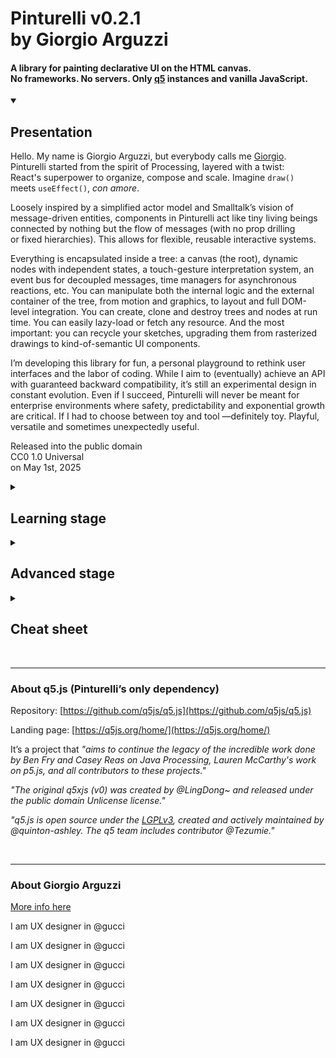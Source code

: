<div style="max-width: 540px !important;">

# Pinturelli v0.2.1 <br>by Giorgio Arguzzi

#### A library for painting declarative UI on the HTML canvas.<br>No frameworks. No servers. Only [q5](#about-q5.js) instances and vanilla JavaScript.<br>


<details open>
<summary>
<h2>Presentation</h2>
</summary>

Hello. My&nbsp;name is&nbsp;Giorgio&nbsp;Arguzzi, but&nbsp;everybody&nbsp;calls&nbsp;me&nbsp;[Giorgio](https://arguzzi.github.io). Pinturelli&nbsp;started&nbsp;from the&nbsp;spirit&nbsp;of&nbsp;Processing, layered&nbsp;with&nbsp;a&nbsp;twist: React's&nbsp;superpower&nbsp;to&nbsp;organize, compose&nbsp;and&nbsp;scale. Imagine&nbsp;`draw()` meets&nbsp;`useEffect()`, *con&nbsp;amore*.

Loosely inspired by a simplified actor model and Smalltalk’s vision of message-driven entities, components in Pinturelli act like tiny living beings connected by nothing but the flow of messages (with no prop&nbsp;drilling or&nbsp;fixed&nbsp;hierarchies). This&nbsp;allows for&nbsp;flexible, reusable&nbsp;interactive&nbsp;systems.

Everything is encapsulated inside a tree: a canvas (the root), dynamic nodes with independent states, a touch-gesture interpretation system, an event bus for decoupled messages, time managers for asynchronous reactions, etc. You can manipulate both the internal logic and the external container of the tree, from motion and graphics, to layout and full DOM-level integration. You can create, clone and destroy trees and nodes at run time. You can easily lazy-load or fetch any resource. And the most important: you can recycle your&nbsp;sketches, upgrading them from rasterized drawings to kind-of-semantic UI&nbsp;components.

I’m developing this library for fun, a personal playground to rethink user interfaces and the labor of coding. While I aim to (eventually) achieve an API with guaranteed backward compatibility, it’s still an experimental design in constant evolution. Even if I succeed, Pinturelli will never be meant for enterprise environments where safety, predictability and exponential growth are&nbsp;critical. If&nbsp;I&nbsp;had&nbsp;to&nbsp;choose between&nbsp;toy&nbsp;and&nbsp;tool&nbsp;—definitely&nbsp;toy. Playful, versatile&nbsp;and&nbsp;sometimes unexpectedly&nbsp;useful.

Released into the public domain<br>
CC0 1.0 Universal<br>
on May 1st, 2025
</details>

<details>
<summary>
<h2>Learning stage</h2>
</summary>

### *DevTools*

- api errors
- checkpoints
- final mode

### *Registry API*

- pinturelliRoot
- pinturelliNode
- pinturelliClone

### *Root API*

- root description
  - custom id
  - container
- global assets
  - declaration
- sketch setup
  - ignored

### *Node API*

- node description
  - node id
  - root id
  - UiClass
- state
  - declaration
  - `00` following
  - `01` labels
  - `02` left
  - `04` top
  - `06` width
  - `07` height
  - `11` nodeLayer
  - `14` nodeVisibility
  - `17` nodePermanency
  - `20` painting
- paintings
  - declaration
  - arguments

### *Reaction API*

- listen
  - primary system
  - event bus
- channels
  - primary channel
  - single node channel
- first config
  - data properties
  - primary request
- reaction object
  - config
  - update
  - relays
- reaction config
  - delayed (startAt)
  - default time
- reaction update
  - snapshots
  - sequences
- buffer manager
  - createGraphics
  - getGlobalAssets
- state manager
  - get
  - set
- data manager
  - get
- time manager
  - get
- reaction relays
  - new message
</details>

<details>
<summary>
<h2>Advanced stage</h2>
</summary>

### *Dev Tools*

- api errors
- checkpoints
- final mode
- **nodes tracker**
- **events tracker**
- **memory tracker**
- **window polution**

### *Selection*

- **origin**
- **group**
- **filter**

### *Registry API*

- pinturelliRoot
- pinturelliNode
- pinturelliClone
- **pinturelliCloneAll**
- **pinturelliRiskySelect**
- **pinturelliRiskySelectAll**
- **pinturelliRiskyDestroy**
- **pinturelliRiskyDestroyAll**

### *Root API*

- root description
  - custom id
  - container
- **decoupled tree**
  - **seeds**
  - **nodes**
  - **fake state**
- global assets
  - declaration
  - **lazy loading**
- sketch setup
  - ignored

### *Node API*

- node description
  - node id
  - root id
  - UiClass
  - **UiGestures**
- state
  - declaration
  - **pseudo css units**
  - `00` following
  - `01` labels
  - `02` left
  - **`03` right**
  - `04` top
  - **`05` bottom**
  - `06` width
  - `07` height
  - **`08` proportion**
  - **`09` offsetX**
  - **`10` offsetY**
  - `11` nodeLayer
  - **`12` treeLayer**
  - **`13` insideLayer**
  - `14` nodeVisibility
  - **`15` treeVisibility**
  - **`16` layerVisibility**
  - `17` nodePermanency
  - **`18` treePermanency**
  - **`19` layerPermanency**
  - `20` painting
  - **`21` overlayed painting**
- **local assets**
  - **declaration**
  - **lazy loading**
- paintings
  - declaration
  - arguments
  - **painter**

### *Reaction API*

- listen
  - primary system
  - event bus
- **stopListening**
- channels
  - primary channel
  - single node channel
  - **public channels**
- first config
  - data properties
  - primary request
  - **data mutation**
  - **propagation**
  - **bubbling**
- **first middlewares**
- reaction object
  - config
  - **middlewares**
  - update
  - **last update**
  - relays
- reaction config
  - delayed (startAt)
  - **riskyRepeat**
  - default time
  - **bezier time**
  - **steps time**
- reaction update
  - snapshots
  - sequences
- buffer manager
  - createGraphics
  - **getLocalAssets**
  - getGlobalAssets
  - **loadGlobalAsset**
- state manager
  - get
  - **getByKeys**
  - **riskyPatch**
  - **riskyPatchByObject**
  - set
  - **setByObject**
  - **loadLocalAsset**
  - **deleteLocalAsset**
- data manager
  - get
  - **getByKeys**
  - **riskyPatch**
  - **riskyPatchByObject**
  - **riskyRelay**
- time manager
  - get
  - **riskyPatch**
- reaction relays
  - new message
  - **delayed (relayAt)**
</details>

<details>
<summary>
<h2>Cheat sheet</h2>
</summary>

| Prefix   | Suffix: origin selector                |
|----------|----------------------------------------|
| `_`      | root id (camelCase by convention)      |
| `#`      | node id (camelCase by convention)      |

| Prefix   | Without suffix: group selector         |
|----------|----------------------------------------|
| `>`      | followers of this node                 |
| `<`      | followed by this node                  |
| `~`      | equals (followers of followed node)    |
| `*`      | subtree (all followers, recursively)   |

| Prefix   | Suffix: filter selector                |
|----------|----------------------------------------|
| `.`      | label (always in kebab-case)           |
| `/`      | ui class (always in PascalCase)        |
| `%`      | ui gesture (always in UPPER_CASE)      |

| Prefix   | Suffix: event bus keys                 |
|----------|----------------------------------------|
| `$`      | primary event (always in snake_case)   |
| `$`      | primary channel (without suffix)       |
| `#`      | single node channel (suffix: node id)  |
| `@`      | public channels (no convention)        |

<br>

> **all suffixes:**
<br>* must start with a letter.
<br>* they may include digits, hyphens (`-`) and underscores (`_`).
<br>* whitespace and other special characters are not allowed.
</details>

<br id="about-q5.js">

***

### About q5.js (Pinturelli’s only dependency)

Repository: [https://github.com/q5js/q5.js](https://github.com/q5js/q5.js)

Landing page: [https://q5js.org/home/](https://q5js.org/home/)

It’s a project that *"aims to continue the legacy of the incredible work done by Ben Fry and Casey Reas on Java Processing, Lauren McCarthy's work on p5.js, and all contributors to these projects."*

*"The original q5xjs (v0) was created by @LingDong~ and released under the public domain Unlicense license."*

*"q5.js is open source under the [LGPLv3](https://github.com/q5js/q5.js/blob/main/LICENSE.md), created and actively maintained by @quinton-ashley. The q5 team includes contributor @Tezumie."*

<br>

***

### About Giorgio Arguzzi

[More info here](https://arguzzi.github.io)

I am UX designer in @gucci
 
I am UX designer in @gucci
 
I am UX designer in @gucci
 
I am UX designer in @gucci
 
I am UX designer in @gucci
 
I am UX designer in @gucci
 
I am UX designer in @gucci
 

</div>
